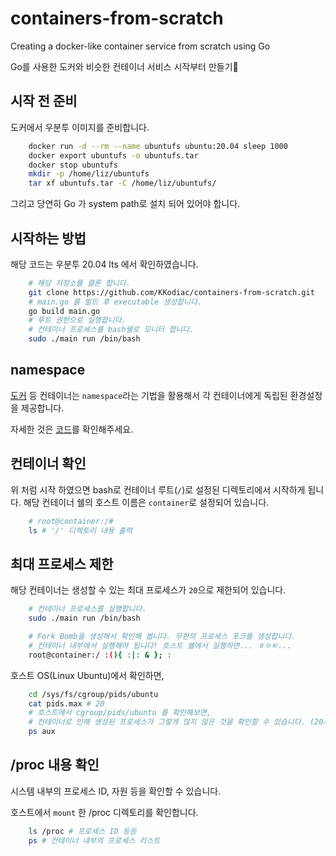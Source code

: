 # containers-from-scratch

Creating a docker-like container service from scratch using Go

Go를 사용한 도커와 비슷한 컨테이너 서비스 시작부터 만들기

## 시작 전 준비
도커에서 우분투 이미지를 준비합니다.
```sh
    docker run -d --rm --name ubuntufs ubuntu:20.04 sleep 1000
    docker export ubuntufs -o ubuntufs.tar
    docker stop ubuntufs
    mkdir -p /home/liz/ubuntufs
    tar xf ubuntufs.tar -C /home/liz/ubuntufs/
```

그리고 당연히 Go 가 system path로 설치 되어 있어야 합니다.


## 시작하는 방법
해당 코드는 우분투 20.04 lts 에서 확인하였습니다.

```sh
    # 해당 저장소를 클론 합니다.
    git clone https://github.com/KKodiac/containers-from-scratch.git
    # main.go 를 빌드 후 executable 생성합니다.
    go build main.go 
    # 루트 권한으로 실행합니다.
    # 컨테이너 프로세스를 bash쉘로 모니터 합니다.
    sudo ./main run /bin/bash
```

## namespace 
[도커](https://docs.docker.com/get-started/overview/#the-underlying-technology) 등 컨테이너는 `namespace`라는 기법을 활용해서 각 컨테이너에게 독립된 환경설정을 제공합니다. 

자세한 것은 [코드](https://github.com/KKodiac/containers-from-scratch/blob/main/main.go)를 확인해주세요.

## 컨테이너 확인
위 처럼 시작 하였으면 bash로 컨테이너 루트(`/`)로 설정된 디렉토리에서 시작하게 됩니다.
해당 컨테이너 쉘의 호스트 이름은 `container`로 설정되어 있습니다.
```sh
    # root@container:/#
    ls # '/' 디렉토리 내용 출력
```


## 최대 프로세스 제한 
해당 컨테이너는 생성할 수 있는 최대 프로세스가 `20`으로 제한되어 있습니다.
```sh
    # 컨테이너 프로세스를 실행합니다.
    sudo ./main run /bin/bash
```
```sh
    # Fork Bomb을 생성해서 확인해 봅니다. 무한의 프로세스 포크를 생성합니다.
    # 컨테이너 내부에서 실행해야 됩니다! 호스트 쉘에서 실행하면... ㅎㅇㅌ...
    root@container:/ :(){ :|: & }; :
```

호스트 OS(Linux Ubuntu)에서 확인하면,
```sh
    cd /sys/fs/cgroup/pids/ubuntu 
    cat pids.max # 20
    # 호스트에서 cgroup/pids/ubuntu 를 확인해보면,
    # 컨테이너로 인해 생성된 프로세스가 그렇게 많지 않은 것을 확인할 수 있습니다. (20개)
    ps aux 
```

## /proc 내용 확인
시스템 내부의 프로세스 ID, 자원 등을 확인할 수 있습니다.

호스트에서 `mount` 한 /proc 디렉토리를 확인합니다.
```sh
    ls /proc # 프로세스 ID 등등
    ps # 컨테이너 내부의 프로세스 리스트
```
